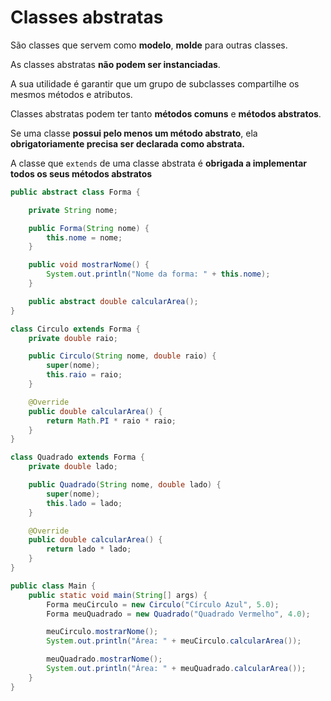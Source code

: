 # Classes abstratas

São classes que servem como **modelo**, **molde** para outras classes.

As classes abstratas **não podem ser instanciadas**.

A sua utilidade é garantir que um grupo de subclasses compartilhe os mesmos métodos e atributos.

Classes abstratas podem ter tanto **métodos comuns** e **métodos abstratos**.

Se uma classe **possui pelo menos um método abstrato**, ela **obrigatoriamente precisa ser declarada como abstrata.**

A classe que `extends` de uma classe abstrata é **obrigada a implementar todos os seus métodos abstratos**

```Java
public abstract class Forma {

    private String nome;

    public Forma(String nome) {
        this.nome = nome;
    }

    public void mostrarNome() {
        System.out.println("Nome da forma: " + this.nome);
    }

    public abstract double calcularArea();
}

class Circulo extends Forma {
    private double raio;

    public Circulo(String nome, double raio) {
        super(nome);
        this.raio = raio;
    }

    @Override
    public double calcularArea() {
        return Math.PI * raio * raio;
    }
}

class Quadrado extends Forma {
    private double lado;

    public Quadrado(String nome, double lado) {
        super(nome);
        this.lado = lado;
    }

    @Override
    public double calcularArea() {
        return lado * lado;
    }
}

public class Main {
    public static void main(String[] args) {
        Forma meuCirculo = new Circulo("Círculo Azul", 5.0);
        Forma meuQuadrado = new Quadrado("Quadrado Vermelho", 4.0);

        meuCirculo.mostrarNome();
        System.out.println("Área: " + meuCirculo.calcularArea());

        meuQuadrado.mostrarNome();
        System.out.println("Área: " + meuQuadrado.calcularArea());
    }
}
```
